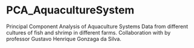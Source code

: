 # PCA_AquacultureSystem
Principal Component Analysis of Aquaculture Systems
Data from different cultures of fish and shrimp in different farms. 
Collaboration with by professor Gustavo Henrique Gonzaga da Silva.
